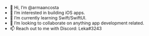 - 👋 Hi, I’m @armaancosta
- 👀 I’m interested in building iOS apps.
- 🌱 I’m currently learning Swift/SwiftUI.
- 💞️ I’m looking to collaborate on anything app development related.
- 📫 Reach out to me with Discord: Leka#3243

<!---
armaancosta/armaancosta is a ✨ special ✨ repository because its `README.md` (this file) appears on your GitHub profile.
You can click the Preview link to take a look at your changes.
--->
